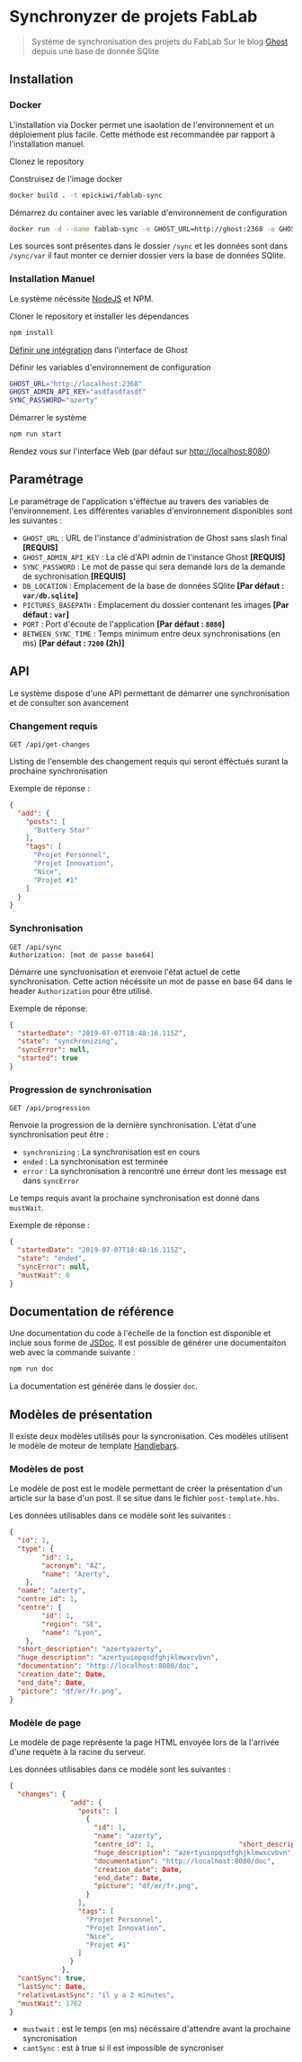 # Synchronyzer de projets FabLab

> Système de synchronisation des projets du FabLab Sur le blog [Ghost](https://ghost.org/) depuis une base de donnée SQlite


## Installation

### Docker

L'installation via Docker permet une isaolation de l'environnement et un déploiement plus facile.
Cette méthode est recommandée par rapport à l'installation manuel.

Clonez le repository

Construisez de l'image docker
```bash
docker build . -t epickiwi/fablab-sync
```

Démarrez du container avec les variable d'environnement de configuration
```bash
docker run -d --name fablab-sync -e GHOST_URL=http://ghost:2368 -e GHOST_ADMIN_API_KEY=asdfasdfasdf -e SYNC_PASSWORD=azerty -p 8080:8080 epickiwi/fdablab-sync
```

Les sources sont présentes dans le dossier `/sync` et les données sont dans `/sync/var` il faut monter ce dernier dossier vers la base de données SQlite.

### Installation Manuel

Le système nécéssite [NodeJS](https://nodejs.org/) et NPM.

Cloner le repository et installer les dépendances

```bash
npm install
```

[Définir une intégration](https://docs.ghost.org/api/admin/#token-authentication) dans l'interface de Ghost

Définir les variables d'environnement de configuration

```bash
GHOST_URL="http://localhost:2368"
GHOST_ADMIN_API_KEY="asdfasdfasdf"
SYNC_PASSWORD="azerty"
```

Démarrer le système
```bash
npm run start
```

Rendez vous sur l'interface Web (par défaut sur [http://localhost:8080](http://localhost:8080))

## Paramétrage

Le paramétrage de l'application s'éfféctue au travers des variables de l'environnement.
Les différentes variables d'environnement disponibles sont les suivantes :

* `GHOST_URL` : URL de l'instance d'administration de Ghost sans slash final **[REQUIS]**
* `GHOST_ADMIN_API_KEY` : La clé d'API admin de l'instance Ghost **[REQUIS]**
* `SYNC_PASSWORD` : Le mot de passe qui sera demandé lors de la demande de sychronisation **[REQUIS]**
* `DB_LOCATION` : Emplacement de la base de données SQlite **[Par défaut : `var/db.sqlite`]**
* `PICTURES_BASEPATH` : Emplacement du dossier contenant les images **[Par défaut : `var`]**
* `PORT` : Port d'écoute de l'application **[Par défaut : `8080`]**
* `BETWEEN_SYNC_TIME` : Temps minimum entre deux synchronisations (en ms) **[Par défaut : `7200` (2h)]**

## API

Le système dispose d'une API permettant de démarrer une synchronisation et de consulter son avancement

### Changement requis

```http request
GET /api/get-changes
```

Listing de l'ensemble des changement requis qui seront éfféctués surant la prochaine synchronisation

Exemple de réponse :
```json
{
  "add": {
    "posts": [
      "Battery Star"
    ],
    "tags": [
      "Projet Personnel",
      "Projet Innovation",
      "Nice",
      "Projet #1"
    ]
  }
}
```

### Synchronisation

```http request
GET /api/sync
Authorization: [mot de passe base64]
```

Démarre une synchronisation et erenvoie l'état actuel de cette synchronisation.
Cette action nécéssite un mot de passe en base 64 dans le header `Authorization` pour être utilisé.

Exemple de réponse:
```json
{
  "startedDate": "2019-07-07T18:48:16.115Z",
  "state": "synchronizing",
  "syncError": null,
  "started": true
}
```

### Progression de synchronisation

```http request
GET /api/progression
```

Renvoie la progression de la dernière synchronisation.
L'état d'une synchronisation peut être :

* `synchronizing` : La synchronisation est en cours
* `ended` : La synchronisation est terminée
* `error` : La synchronisation à rencontré une érreur dont les message est dans `syncError`

Le temps requis avant la prochaine synchronisation est donné dans `mustWait`.

Exemple de réponse :
```json
{
  "startedDate": "2019-07-07T18:48:16.115Z",
  "state": "ended",
  "syncError": null,
  "mustWait": 0
}
```

## Documentation de référence

Une documentation du code à l'échelle de la fonction est disponible et inclue sous forme de [JSDoc](https://jsdoc.app/). Il est possible de générer une documentaiton web avec la commande suivante :
```bash
npm run doc
```

La documentation est générée dans le dossier `doc`.

## Modèles de présentation

Il existe deux modèles utilisés pour la syncronisation. Ces modèles utilisent le modèle de moteur de template [Handlebars](https://handlebarsjs.com/).

### Modèles de post

Le modèle de post est le modèle permettant de créer la présentation d'un article sur la base d'un post. Il se situe dans le fichier `post-template.hbs`.

Les données utilisables dans ce modèle sont les suivantes :
```json
{
  "id": 1,
  "type": { 
        "id": 1,
        "acronym": "AZ",
        "name": "Azerty",
    },
  "name": "azerty",
  "centre_id": 1,
  "centre": {
        "id": 1,
        "region": "SE",
        "name": "Lyon",
    },
  "short_description": "azertyazerty",
  "huge_description": "azertyuiopqsdfghjklmwxcvbvn",
  "documentation": "http://localhost:8080/doc",
  "creation_date": Date,
  "end_date": Date,
  "picture": "df/er/fr.png",
}
```

### Modèle de page

Le modèle de page représente la page HTML envoyée lors de la l'arrivée d'une requète à la racine du serveur.

Les données utilisables dans ce modèle sont les suivantes :
```json
{
  "changes": {
               "add": {
                 "posts": [
                   {
                     "id": 1,
                     "name": "azerty",
                     "centre_id": 1,                     "short_description": "azertyazerty",
                     "huge_description": "azertyuiopqsdfghjklmwxcvbvn",
                     "documentation": "http://localhost:8080/doc",
                     "creation_date": Date,
                     "end_date": Date,
                     "picture": "df/er/fr.png",
                   }
                 ],
                 "tags": [
                   "Projet Personnel",
                   "Projet Innovation",
                   "Nice",
                   "Projet #1"
                 ]
               }
             },
  "cantSync": true,
  "lastSync": Date,
  "relativeLastSync": "il y a 2 minutes",
  "mustWait": 1762
}
```

* `mustwait` : est le temps (en ms) nécéssaire d'attendre avant la prochaine syncronisation
* `cantSync` : est à true si il est impossible de syncroniser